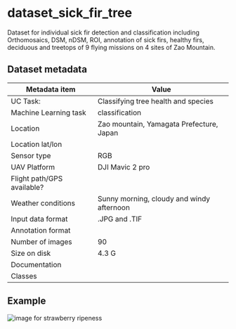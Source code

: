 # dataset_sick_fir_tree

Dataset for individual sick fir detection and classification including Orthomosaics, DSM, nDSM, ROI, annotation of sick firs, healthy firs, deciduous and treetops of 9 flying missions on 4 sites of Zao Mountain. 

## Dataset metadata
| Metadata item | Value |
| ---- | ---- | 
| UC Task: | Classifying tree health and species |
| Machine Learning task | classification |
| Location | Zao mountain, Yamagata Prefecture, Japan |
| Location lat/lon |  | 
| Sensor  type | RGB | 
| UAV Platform | DJI Mavic 2 pro | 
| Flight path/GPS available? | |
| Weather conditions | Sunny morning, cloudy and windy afternoon| 
| Input data format | .JPG and .TIF | 
| Annotation format | |
| Number of images | 90| 
| Size on disk | 4.3 G
| Documentation | |
| Classes | | 

## Example

![image for strawberry ripeness ](https://cdn.britannica.com/22/75922-050-D3982BD0/flowers-fruits-garden-strawberry-plant-species.jpg)

